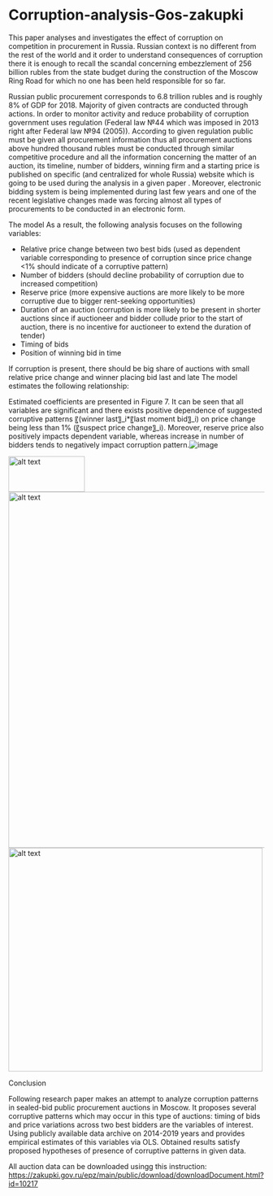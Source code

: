 # Corruption-analysis-Gos-zakupki

This paper analyses and investigates the effect of corruption on competition in procurement in Russia. Russian context is no different from the rest of the world and it order to understand consequences of corruption there it is enough to recall the scandal concerning embezzlement of 256 billion rubles from the state budget during the construction of the Moscow Ring Road for which no one has been held responsible for so far. 

Russian public procurement corresponds to 6.8 trillion rubles  and is roughly 8% of GDP for 2018. Majority of given contracts are conducted through actions. In order to monitor activity and reduce probability of corruption government uses regulation (Federal law №44 which was imposed in 2013 right after Federal law №94 (2005)). According to given regulation public must be given all procurement information thus all procurement auctions above hundred thousand rubles must be conducted through similar competitive procedure and all the information concerning the matter of an auction, its timeline, number of bidders, winning firm and a starting price is published on specific (and centralized for whole Russia) website which is going to be used during the analysis in a given paper . Moreover, electronic bidding system is being implemented during last few years and one of the recent legislative changes made was forcing almost all types of procurements to be conducted in an electronic form.

The model
As a result, the following analysis focuses on the following variables:
-	Relative price change between two best bids (used as dependent variable corresponding to presence of corruption since price change <1% should indicate of a corruptive pattern)
-	Number of bidders (should decline probability of corruption due to increased competition)
-	Reserve price (more expensive auctions are more likely to be more corruptive due to bigger rent-seeking opportunities)
-	Duration of an auction (corruption is more likely to be present in shorter auctions since if auctioneer and bidder collude prior to the start of auction, there is no incentive for auctioneer to extend the duration of tender)
-	Timing of bids
-	Position of winning bid in time

If corruption is present, there should be big share of auctions with small relative price change and winner placing bid last and late
The model estimates the following relationship:

Estimated coefficients are presented in Figure 7. It can be seen that all variables are significant and there exists positive dependence of suggested corruptive patterns 〖(winner last〗_i*〖last moment bid〗_i) on price change being less than 1% (〖suspect price change〗_i). Moreover, reserve price also positively impacts dependent variable, whereas increase in number of bidders tends to negatively impact corruption pattern.![image](https://user-images.githubusercontent.com/79480062/115113266-2a616680-9f92-11eb-9bf7-765bb0c70986.png)


<img src="https://user-images.githubusercontent.com/79480062/115113274-30efde00-9f92-11eb-9e55-7583b13ca13f.png" alt="alt text"  width="150" height="70">

<img src="https://user-images.githubusercontent.com/79480062/115112948-7f03e200-9f90-11eb-97ae-cecf4548f255.png" alt="alt text"  width="700">

<img src="https://user-images.githubusercontent.com/79480062/115112928-60055000-9f90-11eb-960f-d33517e010ad.png" alt="alt text" width="500" height="440">


Conclusion 

Following research paper makes an attempt to analyze corruption patterns in sealed-bid public procurement auctions in Moscow. It proposes several corruptive patterns which may occur in this type of auctions: timing of bids and price variations across two best bidders are the variables of interest. Using publicly available data archive on 2014-2019 years and provides empirical estimates of this variables via OLS. Obtained results satisfy proposed hypotheses of presence of corruptive patterns in given data.

All auction data can be downloaded usingg this instruction:
https://zakupki.gov.ru/epz/main/public/download/downloadDocument.html?id=10217

